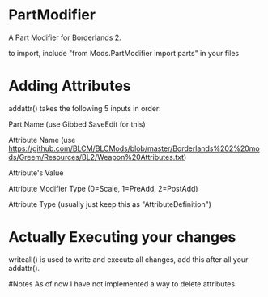 # PartModifier
A Part Modifier for Borderlands 2.

to import, include "from Mods.PartModifier import parts" in your files

# Adding Attributes
addattr()
takes the following 5 inputs in order:

Part Name (use Gibbed SaveEdit for this)

Attribute Name (use https://github.com/BLCM/BLCMods/blob/master/Borderlands%202%20mods/Greem/Resources/BL2/Weapon%20Attributes.txt)

Attribute's Value

Attribute Modifier Type (0=Scale, 1=PreAdd, 2=PostAdd)

Attribute Type (usually just keep this as "AttributeDefinition")

# Actually Executing your changes
writeall() is used to write and execute all changes, add this after all your addattr().

#Notes
As of now I have not implemented a way to delete attributes.
